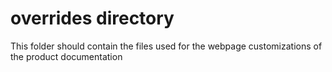 overrides directory
====================
This folder should contain the files used for the webpage customizations of the product documentation